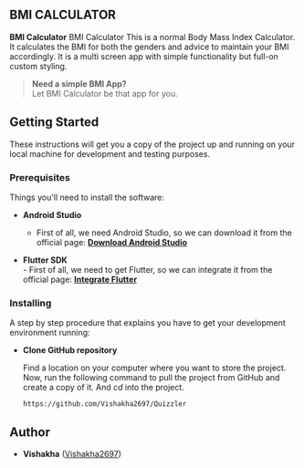 
## BMI CALCULATOR 

**BMI Calculator** BMI Calculator This is a normal Body Mass Index Calculator. It calculates the BMI for both the genders and advice to maintain your BMI accordingly. It is a multi screen app with simple functionality but full-on custom styling.

> **Need a simple BMI App?** <br>
> Let BMI Calculator be that app for you.


## Getting Started

These instructions will get you a copy of the project up and running on your local machine for development and testing purposes.

### Prerequisites

Things you'll need to install the software:

- **Android Studio** <br>
    - First of all, we need Android Studio, so we can download it from the official page: **[Download Android Studio](https://developer.android.com/studio/)**

- **Flutter SDK** <br>
       - First of all, we need to get Flutter, so we can integrate it from the official page: **[Integrate Flutter](https://flutter.dev/docs/get-started/install/windows)**


### Installing

A step by step procedure that explains you have to get your development environment running:

- **Clone GitHub repository**

  Find a location on your computer where you want to store the project. Now, run the following command to pull the project from GitHub and create a copy of it. And *cd* into the project.
  ```
  https://github.com/Vishakha2697/Quizzler
  ```

## Author

* **Vishakha**  ([Vishakha2697](https://github.com/Vishakha2697))
